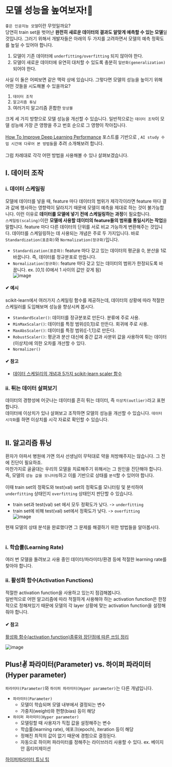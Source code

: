 # 모델 성능을 높여보자!🎈
`좋은 인공지능 모델`이란 무엇일까요? <br>
당연히 train set을 벗어난 **완전히 새로운 데이터의 결과도 알맞게 예측할 수 있는 모델**일 것입니다. 그러기 위해서 개발자들은 아래의 두 가지를 고려하면서 모델의 예측 정확도를 높일 수 있어야 합니다.<br>
1. 모델이 기존 데이터에 `underfitting/overfitting` 되지 않아야 한다.
2. 모델이 새로운 데이터에 유연히 대처할 수 있도록 충분히 `일반화(generalization)` 되어야 한다. <br>

사실 이 둘은 어찌보면 같은 맥락 상에 있습니다. 그렇다면 모델의 성능을 높이기 위해 어떤 것들을 시도해볼 수 있을까요? <br>

1. `데이터 조작`
2. `알고리즘 튜닝` 
3. 여러가지 알고리즘 혼합한 `앙상블` <br>

크게 세 가지 방향으로 모델 성능을 개선할 수 있습니다. 일반적으로는 `데이터 조작`이 모델 성능에 가장 큰 영향을 주고 번호 순으로 그 영향이 작아집니다. <br>
<br>
[How To Improve Deep Learning Performance](https://machinelearningmastery.com/improve-deep-learning-performance/) 포스트를 기반으로 , `AI study 수업 시간에 다루어 본 방법들`을 추려 소개해보려 합니다. <br>
<br>
그럼 차례대로 각각 어떤 방법을 사용해볼 수 있나 살펴보겠습니다.

## Ⅰ. 데이터 조작
### ⅰ. 데이터 스케일링
모델에 데이터를 넣을 때, feature 마다 데이터의 범위가 제각각이라면 feature 마다 결과 값에 행사하는 영향력이 달라지기 때문에 모델이 예측을 제대로 하는 것이 불가능합니다. 이런 이유로 **데이터를 모델에 넣기 전에 스케일링하는 과정**이 필요합니다. <br>
`스케일링(scaling)`이란 **모델에 사용할 데이터의 feature들의 범위를 통일시키는 작업**을 말합니다. feature 마다 다른 데이터의 단위를 서로 비교 가능하게 변환해주는 것입니다. 데이터를 스케일링하는 데 사용되는 개념은 주로 두 가지입니다. 바로 `Standardization(표준화)`와 `Normalization(정규화)`입니다.
- `Standardization(표준화)`: feature 마다 갖고 있는 데이터의 평균을 0, 분산을 1로 바꿉니다. 즉, 데이터를 정규분포로 만듭니다.
- `Normalization(정규화)`: feature 마다 갖고 있는 데이터의 범위가 한정되도록 바꿉니다. ex. [0,1] (0에서 1 사이의 값만 갖게 됨) <br>
![image](https://user-images.githubusercontent.com/78032658/152022273-75363d5d-46e3-4d8f-9971-59dd60e86691.png)



#### ✔ 예시
scikit-learn에서 여러가지 스케일링 함수를 제공하는데, 데이터의 상황에 따라 적절한 스케일러를 도입해보며 성능을 향상시켜 봅시다.
- `StandardScaler()`: 데이터를 정규분포로 만든다. 분류에 주로 사용.
- `MinMaxScalar()`: 데이터를 특정 범위([0,1])로 만든다. 회귀에 주로 사용.
- `MaxAbsScaler()`: 데이터를 특정 범위([-1,1])로 만든다. 
- `RobustScaler()`: 평균과 분산 대신에 중간 값과 사분위 값을 사용하여 튀는 데이터(이상치)에 의한 오차를 개선할 수 있다.
- `Normalizer()` <br>


#### ✔ 참고
- [데이터 스케일리의 개념과 5가지 scikit-learn scaler 함수](https://wooono.tistory.com/96) <br>

### ⅱ. 튀는 데이터 살펴보기
데이터의 경향성에 어긋나는 데이터를 흔히 튀는 데이터, 즉 `이상치(outlier)`라고 표현합니다. <br>
데이터에 이상치가 있나 살펴보고 조작하면 모델의 성능을 개선할 수 있습니다. `데이터 시각화`를 하면 이상치를 시각 자료로 확인할 수 있습니다. <br>
<br>


## Ⅱ. 알고리즘 튜닝
환자가 아파서 병원에 가면 의사 선생님이 무턱대로 약을 처방해주지는 않습니다. 그 전에 진단이 필요하죠. <br>
마찬가지로 골골대는 우리의 모델을 치료해주기 위해서는 그 원인을 진단해야 합니다. 즉, 모델의 `성능 값을 모니터링`하고 이를 기반으로 상태를 `분석`할 수 있어야 합니다. <br>
<br>
이때 train set의 정확도와 test(val) set의 정확도를 모니터링 및 분석하여 `underfitting` 상태인지 `overfitting` 상태인지 판단할 수 있습니다.<br>
  - train set과 test(val) set 에서 모두 정확도가 낮다. -> `underfitting`
  - train set에 비해 test(val) set에서 정확도가 낮다. -> `overfitting` <br>
  ![image](https://user-images.githubusercontent.com/78032658/152030055-c8304471-313f-4cc6-8864-4bec9cffb37b.png)


현재 모델의 상태 분석을 완료했다면 그 문제를 해결하기 위한 방법들을 알아봅시다.<br>
<br>
### ⅰ. 학습률(Learning Rate)
여러 번 모델을 돌려보고 사용 중인 데이터/파라미터/환경 등에 적절한 learning rate를 찾아야 합니다. <br>

### ⅱ. 활성화 함수(Activation Functions)
적절한 activation function을 사용하고 있는지 점검해봅니다. <br>
일반적으로 어떤 알고리즘에 따라 적절하게 사용해야 하는 activation function은 한정적으로 정해져있기 때문에 모델의 각 layer 상황에 맞는 activation function을 설정해줘야 합니다.


#### ✔ 참고
[활성화 함수(activation function)종류와 장단점에 따른 쓰임 정리](https://ganghee-lee.tistory.com/32)


![image](https://user-images.githubusercontent.com/78032658/152031297-781f3e3c-4ff4-4c0b-95dc-860e7522afb2.png)


## Plus!✌ 파라미터(Parameter) vs. 하이퍼 파라미터(Hyper parameter)
`파라미터(Parameter)`와 `하이퍼 파라미터(Hyper parameter)`는 다른 개념입니다.
- `파라미터(Parameter)`
  - 모델이 학습되며 모델 내부에서 결정되는 변수
  - 가중치(weight)와 편향(bias) 등이 해당
- `하이퍼 파라미터(Hyper parameter)`
  - 모델링할 때 사용자가 직접 값을 설정해주는 변수
  - 학습률(learning rate), 에포크(epoch), iteration 등이 해당
  - 정해진 최적의 값이 없기 때문에 경험으로 결정된다.
  - 자동으로 하이퍼 파라미터를 정해주는 라이브러리 사용할 수 있다. ex. 베이지안 옵티미제이션 <br>

[하이퍼파라미터 튜닝 팁](https://machinelearningmastery.com/grid-search-hyperparameters-deep-learning-models-python-keras/)
